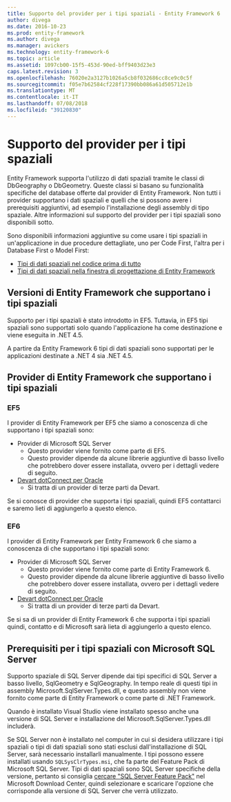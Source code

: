 ```yaml
---
title: Supporto del provider per i tipi spaziali - Entity Framework 6
author: divega
ms.date: 2016-10-23
ms.prod: entity-framework
ms.author: divega
ms.manager: avickers
ms.technology: entity-framework-6
ms.topic: article
ms.assetid: 1097cb00-15f5-453d-90ed-bff9403d23e3
caps.latest.revision: 3
ms.openlocfilehash: 76020e2a3127b1026a5cb8f032686cc8ce9c0c5f
ms.sourcegitcommit: f05e7b62584cf228f17390bb086a61d505712e1b
ms.translationtype: MT
ms.contentlocale: it-IT
ms.lasthandoff: 07/08/2018
ms.locfileid: "39120830"
---
```

# <a name="provider-support-for-spatial-types"></a>Supporto del provider per i tipi spaziali
Entity Framework supporta l'utilizzo di dati spaziali tramite le classi di DbGeography o DbGeometry. Queste classi si basano su funzionalità specifiche del database offerte dal provider di Entity Framework. Non tutti i provider supportano i dati spaziali e quelli che si possono avere i prerequisiti aggiuntivi, ad esempio l'installazione degli assembly di tipo spaziale. Altre informazioni sul supporto del provider per i tipi spaziali sono disponibili sotto.  

Sono disponibili informazioni aggiuntive su come usare i tipi spaziali in un'applicazione in due procedure dettagliate, uno per Code First, l'altra per i Database First o Model First:  

- [Tipi di dati spaziali nel codice prima di tutto](~/ef6/modeling/code-first/data-types/spatial.md)  
- [Tipi di dati spaziali nella finestra di progettazione di Entity Framework](~/ef6/modeling/designer/data-types/spatial.md)  

## <a name="ef-releases-that-support-spatial-types"></a>Versioni di Entity Framework che supportano i tipi spaziali  

Supporto per i tipi spaziali è stato introdotto in EF5. Tuttavia, in EF5 tipi spaziali sono supportati solo quando l'applicazione ha come destinazione e viene eseguita in .NET 4.5.  

A partire da Entity Framework 6 tipi di dati spaziali sono supportati per le applicazioni destinate a .NET 4 sia .NET 4.5.  

## <a name="ef-providers-that-support-spatial-types"></a>Provider di Entity Framework che supportano i tipi spaziali  

### <a name="ef5"></a>EF5  

I provider di Entity Framework per EF5 che siamo a conoscenza di che supportano i tipi spaziali sono:  

- Provider di Microsoft SQL Server  
    - Questo provider viene fornito come parte di EF5.  
    - Questo provider dipende da alcune librerie aggiuntive di basso livello che potrebbero dover essere installata, ovvero per i dettagli vedere di seguito.  
- [Devart dotConnect per Oracle](http://www.devart.com/dotconnect/oracle/)  
    - Si tratta di un provider di terze parti da Devart.  

Se si conosce di provider che supporta i tipi spaziali, quindi EF5 contattarci e saremo lieti di aggiungerlo a questo elenco.  

### <a name="ef6"></a>EF6  

I provider di Entity Framework per Entity Framework 6 che siamo a conoscenza di che supportano i tipi spaziali sono:  

- Provider di Microsoft SQL Server  
    - Questo provider viene fornito come parte di Entity Framework 6.  
    - Questo provider dipende da alcune librerie aggiuntive di basso livello che potrebbero dover essere installata, ovvero per i dettagli vedere di seguito.  
- [Devart dotConnect per Oracle](http://www.devart.com/dotconnect/oracle/)  
    - Si tratta di un provider di terze parti da Devart.  

Se si sa di un provider di Entity Framework 6 che supporta i tipi spaziali quindi, contatto e di Microsoft sarà lieta di aggiungerlo a questo elenco.  

## <a name="prerequisites-for-spatial-types-with-microsoft-sql-server"></a>Prerequisiti per i tipi spaziali con Microsoft SQL Server  

Supporto spaziale di SQL Server dipende dai tipi specifici di SQL Server a basso livello, SqlGeometry e SqlGeography. In tempo reale di questi tipi in assembly Microsoft.SqlServer.Types.dll, e questo assembly non viene fornito come parte di Entity Framework o come parte di .NET Framework.  

Quando è installato Visual Studio viene installato spesso anche una versione di SQL Server e installazione del Microsoft.SqlServer.Types.dll includerà.  

Se SQL Server non è installato nel computer in cui si desidera utilizzare i tipi spaziali o tipi di dati spaziali sono stati esclusi dall'installazione di SQL Server, sarà necessario installarli manualmente. I tipi possono essere installati usando `SQLSysClrTypes.msi`, che fa parte del Feature Pack di Microsoft SQL Server. Tipi di dati spaziali sono SQL Server specifiche della versione, pertanto si consiglia [cercare "SQL Server Feature Pack"](https://www.microsoft.com/en-us/search/result.aspx?q=sql+server+feature+pack) nel Microsoft Download Center, quindi selezionare e scaricare l'opzione che corrisponde alla versione di SQL Server che verrà utilizzato.

